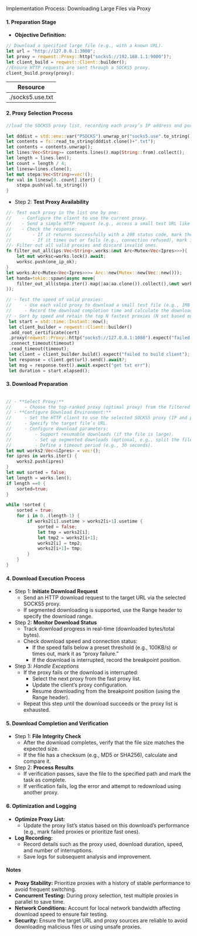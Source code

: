 Implementation Process: Downloading Large Files via Proxy
#### 1. Preparation Stage

- **Objective Definition:**

```rust
// Download a specified large file (e.g., with a known URL).
let url = "http://127.0.0.1:3000";
let proxy = reqwest::Proxy::http("socks5://192.168.1.1:9000")?;
let client_build = reqwest::Client::builder();
//Ensure HTTP requests are sent through a SOCKS5 proxy.
client_build.proxy(proxy);
```
| **Resource**     |
|------------------|
| ./socks5.use.txt |


#### 2. Proxy Selection Process


```rust
//load the SOCKS5 proxy list, recording each proxy’s IP address and port number.

let dddist = std::env::var("PSOCKS").unwrap_or("socks5.use".to_string());
let contents = fs::read_to_string(dddist.clone()+".txt");
let contents = contents.unwrap();
let lines:Vec<String>= contents.lines().map(String::from).collect();
let length = lines.len();
let count = length / 4;
let linesw=lines.clone();
let mut stepa:Vec<String>=vec!();
for val in linesw[0..count].iter() {
    stepa.push(val.to_string())
}
```
- Step 2: **Test Proxy Availability**
```rust
//- Test each proxy in the list one by one:
//    - Configure the client to use the current proxy.
//    - Send a simple HTTP request (e.g., access a small test URL like “http://example.com”).
//    - Check the response:
//        - If it returns successfully with a 200 status code, mark the proxy as “valid.”
//        - If it times out or fails (e.g., connection refused), mark it as “invalid.”
//- Filter out all valid proxies and discard invalid ones.
fn filter_out_all(ips:Vec<String>,works:&mut Arc<Mutex<Vec<Ipres>>>){
    let mut worksc=works.lock().await;
    worksc.push(one_ip_ok);
}
let works:Arc<Mutex<Vec<Ipres>>>= Arc::new(Mutex::new(Vec::new()));
let handa=tokio::spawn(async move{
    filter_out_all(stepa.iter().map(|aa|aa.clone()).collect(),&mut worksc).await;
});
```

```rust
// - Test the speed of valid proxies:
//     - Use each valid proxy to download a small test file (e.g., 1MB in size).
//     - Record the download completion time and calculate the download speed (MB/s).
// - Sort by speed and retain the top N fastest proxies (N set based on needs, e.g., 3).
 let start = std::time::Instant::now();
 let client_builder = reqwest::Client::builder()
 .add_root_certificate(cert)
 .proxy(reqwest::Proxy::http("socks5://127.0.0.1:1080").expect("failed to socks5 proxy socks5"))
 .connect_timeout(timeout)
 .read_timeout(timeout);
 let client = client_builder.build().expect("failed to build client");
 let response = client.get(url).send().await?;
 let msg = response.text().await.expect("get txt err");
 let duration = start.elapsed();
```


#### 3. Download Preparation

```rust

// - **Select Proxy:**
//     - Choose the top-ranked proxy (optimal proxy) from the filtered list of fast proxies.
// - **Configure Download Environment:**
//     - Set the HTTP client to use the selected SOCKS5 proxy (IP and port).
//     - Specify the target file’s URL.
//     - Configure download parameters:
//         - Support resumable downloads (if the file is large).
//         - Set up segmented downloads (optional, e.g., split the file into multiple parts for parallel downloading).
//         - Define a timeout period (e.g., 30 seconds).
let mut works2:Vec<&Ipres> = vec!();
for ipres in works.iter() {
    works2.push(ipres)
}
let mut sorted = false;
let length = works.len();
if length ==0 {
    sorted=true;
}

while !sorted {
    sorted = true;
    for i in 0..(length-1) {
        if works2[i].usetime > works2[i+1].usetime {
            sorted = false;
            let tmp = works2[i];
            let tmp2 = works2[i+1];
            works2[i] = tmp2;
            works2[i+1]= tmp;
        }
    }
}
```

#### 4. Download Execution Process

- Step 1: **Initiate Download Request**
    - Send an HTTP download request to the target URL via the selected SOCKS5 proxy.
    - If segmented downloading is supported, use the Range header to specify the download range.
- Step 2: **Monitor Download Status**
    - Track download progress in real-time (downloaded bytes/total bytes).
    - Check download speed and connection status:
        - If the speed falls below a preset threshold (e.g., 100KB/s) or times out, mark it as “proxy failure.”
        - If the download is interrupted, record the breakpoint position.
- Step 3: *Handle Exceptions*
    - If the proxy fails or the download is interrupted:
        - Select the next proxy from the fast proxy list.
        - Update the client’s proxy configuration.
        - Resume downloading from the breakpoint position (using the Range header).
    - Repeat this step until the download succeeds or the proxy list is exhausted.


#### 5. Download Completion and Verification

- Step 1: **File Integrity Check**
    - After the download completes, verify that the file size matches the expected size.
    - If the file has a checksum (e.g., MD5 or SHA256), calculate and compare it.
- Step 2: **Process Results**
    - If verification passes, save the file to the specified path and mark the task as complete.
    - If verification fails, log the error and attempt to redownload using another proxy.


#### 6. Optimization and Logging

- **Optimize Proxy List:**
    - Update the proxy list’s status based on this download’s performance (e.g., mark failed proxies or prioritize fast ones).
- **Log Recording:**
    - Record details such as the proxy used, download duration, speed, and number of interruptions.
    - Save logs for subsequent analysis and improvement.


#### Notes

- **Proxy Stability:** Prioritize proxies with a history of stable performance to avoid frequent switching.
- **Concurrent Testing:** During proxy selection, test multiple proxies in parallel to save time.
- **Network Conditions:** Account for local network bandwidth affecting download speed to ensure fair testing.
- **Security:** Ensure the target URL and proxy sources are reliable to avoid downloading malicious files or using unsafe proxies.

